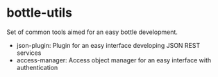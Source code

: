 bottle-utils
============

Set of common tools aimed for an easy bottle development.

* json-plugin: Plugin for an easy interface developing JSON REST services
* access-manager: Access object manager for an easy interface with authentication
